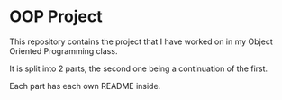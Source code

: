# OOP Project

This repository contains the project that I have worked on in my Object Oriented Programming class.

It is split into 2 parts, the second one being a continuation of the first.

Each part has each own README inside.

